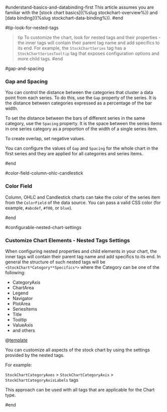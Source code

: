 #understand-basics-and-databinding-first
This article assumes you are familiar with the [stock chart basics]({%slug stockchart-overview%}) and [data binding]({%slug stockchart-data-binding%}).
#end


#tip-look-for-nested-tags
>tip To customize the chart, look for nested tags and their properties - the inner tags will contain their parent tag name and add specifics to its end. For example, the `StockChartSeries` tag has a `StockChartSeriesTooltip` tag that exposes configuration options and more child tags.
#end

#gap-and-spacing
### Gap and Spacing

You can control the distance between the categories that cluster a data point from each series. To do this, use the `Gap` property of the series. It is the distance between categories expressed as a percentage of the bar width.

To set the distance between the bars of different series in the same category, use the `Spacing` property. It is the space between the series items in one series category as a proportion of the width of a single series item.

To create overlap, set negative values.

You can configure the values of `Gap` and `Spacing` for the whole chart in the first series and they are applied for all categories and series items.

#end


#color-field-column-ohlc-candlestick
### Color Field

Column, OHLC and Candlestick charts can take the color of the series item from the `ColorField` of the data source. You can pass a valid CSS color (for example, `#abcdef`, `#f00`, or `blue`).

#end


#configurable-nested-chart-settings
### Customize Chart Elements - Nested Tags Settings

When configuring nested properties and child elements in your chart, the inner tags will contain their parent tag name and add specifics to its end. In general the structure of such nested tags will be `<StockChart*Category**Specifics*>` where the Category can be one of the following:

* CategoryAxis
* ChartArea
* Legend
* Navigator
* PlotArea
* SeriesItems
* Title
* Tooltip
* ValueAxis
* and others

@[template](/_contentTemplates/stockchart/link-to-basics.md#tip-look-for-nested-tags)

You can customize all aspects of the stock chart by using the settings provided by the nested tags.

For example:

`StockChartCategoryAxes` > `StockChartCategoryAxis` > `StockChartCategoryAxisLabels` tags

This approach can be used with all tags that are applicable for the Chart type.

#end